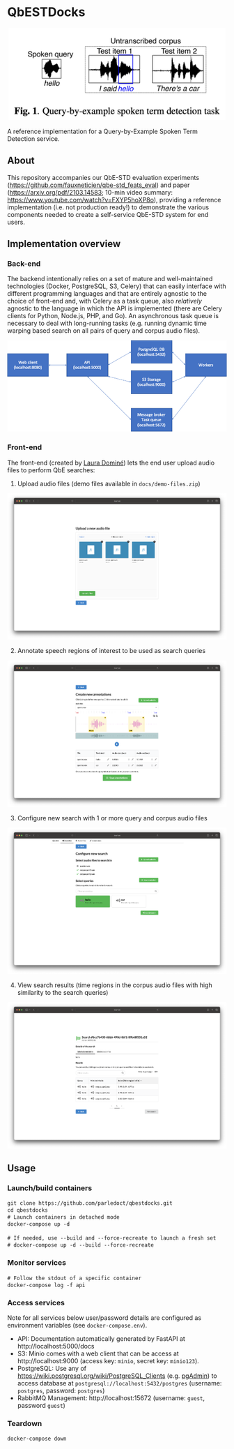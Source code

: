 # QbESTDocks

<p align="center">
<img src="https://raw.githubusercontent.com/parledoct/qbestdocks/master/docs/qbe-std.png" width="500">
</p>

A reference implementation for a Query-by-Example Spoken Term Detection service.

## About

This repository accompanies our QbE-STD evaluation experiments (https://github.com/fauxneticien/qbe-std_feats_eval) and paper (https://arxiv.org/pdf/2103.14583; 10-min video summary: https://www.youtube.com/watch?v=FXYP5hoXP8o), providing a reference implementation (i.e. not production ready!) to demonstrate the various components needed to create a self-service QbE-STD system for end users.

## Implementation overview

### Back-end

The backend intentionally relies on a set of mature and well-maintained technologies (Docker, PostgreSQL, S3, Celery) that can easily interface with different programming languages and that are entirely agnostic to the choice of front-end and, with Celery as a task queue, also *relatively* agnostic to the language in which the API is implemented (there are Celery clients for Python, Node.js, PHP, and Go).
An asynchronous task queue is necessary to deal with long-running tasks (e.g. running dynamic time warping based search on all pairs of query and corpus audio files).

<p align="center">
<img src="https://raw.githubusercontent.com/parledoct/qbestdocks/master/docs/diagram.png">
</p>

### Front-end

The front-end (created by [Laura Dominé](https://temigo.github.io/)) lets the end user upload audio files to perform QbE searches:

1. Upload audio files (demo files available in `docs/demo-files.zip`)

  ![](docs/01_upload.png)

2. Annotate speech regions of interest to be used as search queries

  ![](docs/02_annotate.png)

3. Configure new search with 1 or more query and corpus audio files

  ![](docs/03_search-config.png)

4. View search results (time regions in the corpus audio files with high similarity to the search queries)

  ![](docs/04_search-results.png)

## Usage

### Launch/build containers

```
git clone https://github.com/parledoct/qbestdocks.git
cd qbestdocks
# Launch containers in detached mode
docker-compose up -d

# If needed, use --build and --force-recreate to launch a fresh set
# docker-compose up -d --build --force-recreate
```

### Monitor services

```
# Follow the stdout of a specific container
docker-compose log -f api
```

### Access services

Note for all services below user/password details are configured as environment variables (see `docker-compose.env`).

- API: Documentation automatically generated by FastAPI at http://localhost:5000/docs
- S3: Minio comes with a web client that can be access at http://localhost:9000 (access key: `minio`, secret key: `minio123`).
- PostgreSQL: Use any of https://wiki.postgresql.org/wiki/PostgreSQL_Clients (e.g. [pgAdmin](https://www.pgadmin.org/)) to access database at `postgresql://localhost:5432/postgres` (username: `postgres`, password: `postgres`)
- RabbitMQ Management: http://localhost:15672 (username: `guest`, password `guest`)

### Teardown

```
docker-compose down
```
